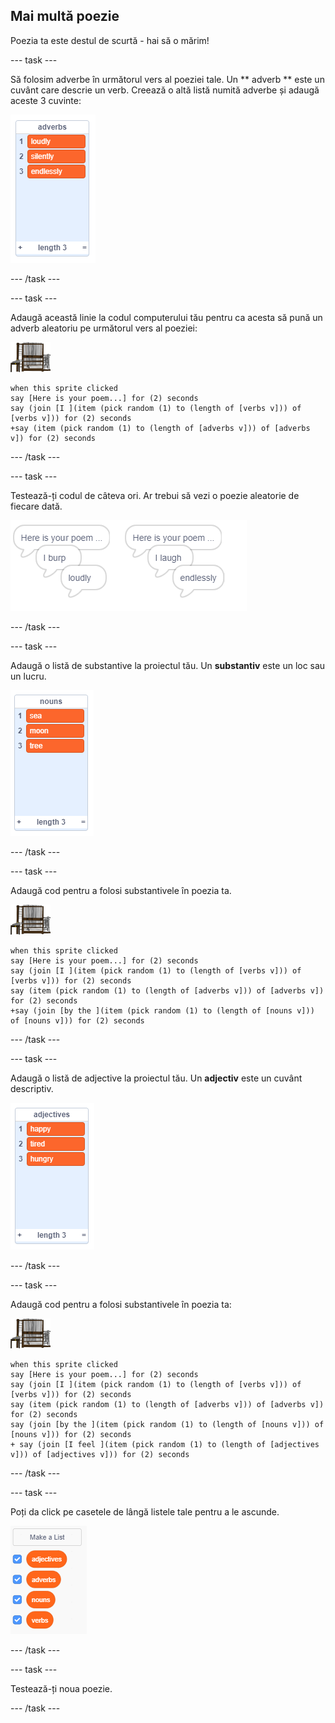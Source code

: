 ## Mai multă poezie

Poezia ta este destul de scurtă - hai să o mărim!

\--- task \---

Să folosim adverbe în următorul vers al poeziei tale. Un ** adverb ** este un cuvânt care descrie un verb. Creează o altă listă numită adverbe și adaugă aceste 3 cuvinte:

![lista cu cuvintele tare, încet, neîncetat](images/poetry-adverbs.png)

\--- /task \---

\--- task \---

Adaugă această linie la codul computerului tău pentru ca acesta să pună un adverb aleatoriu pe următorul vers al poeziei:

![personaj computer](images/computer-sprite.png)

```blocks3
when this sprite clicked
say [Here is your poem...] for (2) seconds
say (join [I ](item (pick random (1) to (length of [verbs v])) of [verbs v])) for (2) seconds
+say (item (pick random (1) to (length of [adverbs v])) of [adverbs v]) for (2) seconds
```

\--- /task \---

\--- task \---

Testează-ți codul de câteva ori. Ar trebui să vezi o poezie aleatorie de fiecare dată.

![bule de vorbire aleatorii cu adverbe](images/poetry-adverb-test.png)

\--- /task \---

\--- task \---

Adaugă o listă de substantive la proiectul tău. Un **substantiv** este un loc sau un lucru.

![o listă de substantive cu cuvintele mare, lună, copac](images/poetry-nouns.png)

\--- /task \---

\--- task \---

Adaugă cod pentru a folosi substantivele în poezia ta.

![personaj computer](images/computer-sprite.png)

```blocks3
when this sprite clicked
say [Here is your poem...] for (2) seconds
say (join [I ](item (pick random (1) to (length of [verbs v])) of [verbs v])) for (2) seconds
say (item (pick random (1) to (length of [adverbs v])) of [adverbs v]) for (2) seconds
+say (join [by the ](item (pick random (1) to (length of [nouns v])) of [nouns v])) for (2) seconds
```

\--- /task \---

\--- task \---

Adaugă o listă de adjective la proiectul tău. Un **adjectiv** este un cuvânt descriptiv.

![o listă de adjective fericit, obosit, flămând](images/poetry-adjectives.png)

\--- /task \---

\--- task \---

Adaugă cod pentru a folosi substantivele în poezia ta:

![personaj computer](images/computer-sprite.png)

```blocks3
when this sprite clicked
say [Here is your poem...] for (2) seconds
say (join [I ](item (pick random (1) to (length of [verbs v])) of [verbs v])) for (2) seconds
say (item (pick random (1) to (length of [adverbs v])) of [adverbs v]) for (2) seconds
say (join [by the ](item (pick random (1) to (length of [nouns v])) of [nouns v])) for (2) seconds
+ say (join [I feel ](item (pick random (1) to (length of [adjectives v])) of [adjectives v])) for (2) seconds
```

\--- /task \---

\--- task \---

Poți da click pe casetele de lângă listele tale pentru a le ascunde.

![lista variabilelor cu casetele de bifare selectate](images/poetry-lists-tick.png)

\--- /task \---

\--- task \---

Testează-ți noua poezie.

\--- /task \---
